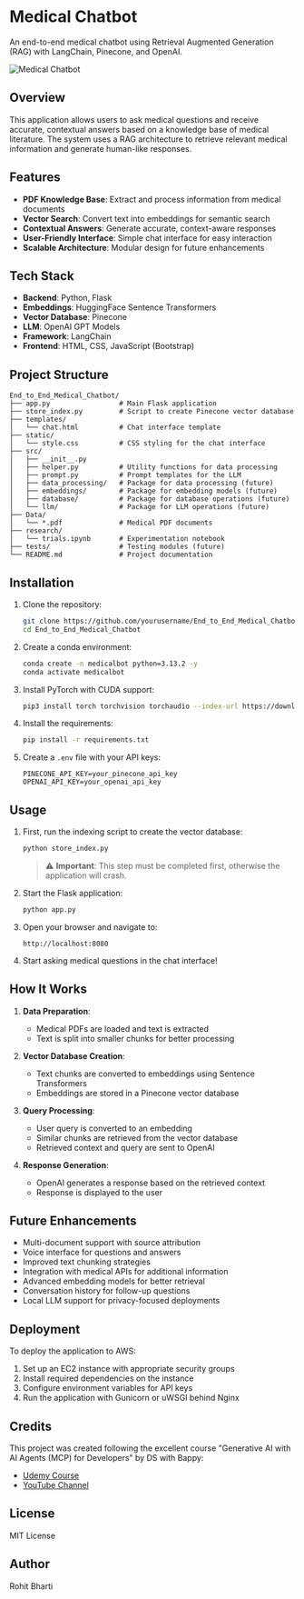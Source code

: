 # Medical Chatbot

An end-to-end medical chatbot using Retrieval Augmented Generation (RAG) with LangChain, Pinecone, and OpenAI.

![Medical Chatbot](https://cdn-icons-png.flaticon.com/512/387/387569.png)

## Overview

This application allows users to ask medical questions and receive accurate, contextual answers based on a knowledge base of medical literature. The system uses a RAG architecture to retrieve relevant medical information and generate human-like responses.

## Features

- **PDF Knowledge Base**: Extract and process information from medical documents
- **Vector Search**: Convert text into embeddings for semantic search
- **Contextual Answers**: Generate accurate, context-aware responses
- **User-Friendly Interface**: Simple chat interface for easy interaction
- **Scalable Architecture**: Modular design for future enhancements

## Tech Stack

- **Backend**: Python, Flask
- **Embeddings**: HuggingFace Sentence Transformers
- **Vector Database**: Pinecone
- **LLM**: OpenAI GPT Models
- **Framework**: LangChain
- **Frontend**: HTML, CSS, JavaScript (Bootstrap)

## Project Structure

```
End_to_End_Medical_Chatbot/
├── app.py                 # Main Flask application
├── store_index.py         # Script to create Pinecone vector database
├── templates/
│   └── chat.html          # Chat interface template
├── static/
│   └── style.css          # CSS styling for the chat interface
├── src/
│   ├── __init__.py
│   ├── helper.py          # Utility functions for data processing
│   ├── prompt.py          # Prompt templates for the LLM
│   ├── data_processing/   # Package for data processing (future)
│   ├── embeddings/        # Package for embedding models (future)
│   ├── database/          # Package for database operations (future)
│   └── llm/               # Package for LLM operations (future)
├── Data/
│   └── *.pdf              # Medical PDF documents
├── research/
│   └── trials.ipynb       # Experimentation notebook
├── tests/                 # Testing modules (future)
└── README.md              # Project documentation
```

## Installation

1. Clone the repository:
   ```bash
   git clone https://github.com/yourusername/End_to_End_Medical_Chatbot.git
   cd End_to_End_Medical_Chatbot
   ```

2. Create a conda environment:
   ```bash
   conda create -n medicalbot python=3.13.2 -y
   conda activate medicalbot
   ```

3. Install PyTorch with CUDA support:
   ```bash
   pip3 install torch torchvision torchaudio --index-url https://download.pytorch.org/whl/cu128
   ```

4. Install the requirements:
   ```bash
   pip install -r requirements.txt
   ```

5. Create a `.env` file with your API keys:
   ```
   PINECONE_API_KEY=your_pinecone_api_key
   OPENAI_API_KEY=your_openai_api_key
   ```

## Usage

1. First, run the indexing script to create the vector database:
   ```bash
   python store_index.py
   ```
   
   > ⚠️ **Important**: This step must be completed first, otherwise the application will crash.

2. Start the Flask application:
   ```bash
   python app.py
   ```

3. Open your browser and navigate to:
   ```
   http://localhost:8080
   ```

4. Start asking medical questions in the chat interface!

## How It Works

1. **Data Preparation**:
   - Medical PDFs are loaded and text is extracted
   - Text is split into smaller chunks for better processing

2. **Vector Database Creation**:
   - Text chunks are converted to embeddings using Sentence Transformers
   - Embeddings are stored in a Pinecone vector database

3. **Query Processing**:
   - User query is converted to an embedding
   - Similar chunks are retrieved from the vector database
   - Retrieved context and query are sent to OpenAI

4. **Response Generation**:
   - OpenAI generates a response based on the retrieved context
   - Response is displayed to the user

## Future Enhancements

- Multi-document support with source attribution
- Voice interface for questions and answers
- Improved text chunking strategies
- Integration with medical APIs for additional information
- Advanced embedding models for better retrieval
- Conversation history for follow-up questions
- Local LLM support for privacy-focused deployments

## Deployment

To deploy the application to AWS:

1. Set up an EC2 instance with appropriate security groups
2. Install required dependencies on the instance
3. Configure environment variables for API keys
4. Run the application with Gunicorn or uWSGI behind Nginx

## Credits

This project was created following the excellent course "Generative AI with AI Agents (MCP) for Developers" by DS with Bappy:

- [Udemy Course](https://www.udemy.com/course/generative-ai-with-ai-agents-mcp-for-developers)
- [YouTube Channel](https://www.youtube.com/@dswithbappy)

## License

MIT License

## Author

Rohit Bharti